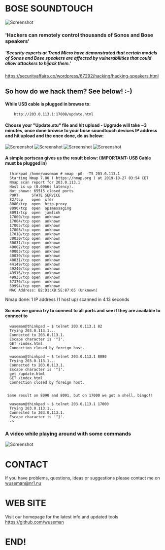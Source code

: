 # BOSE SOUNDTOUCH

![Screenshot](https://cdn.shopify.com/s/files/1/2263/3215/products/ST20_800x.jpg?v=1514883577)
 
### 'Hackers can remotely control thousands of Sonos and Bose speakers'
##### 'Security experts at Trend Micro have demonstrated that certain models of Sonos and Bose speakers are affected by vulnerabilities that could allow attackers to hijack them.'

https://securityaffairs.co/wordpress/67292/hacking/hacking-speakers.html

## So how do we hack them? See below! :-)

#### While USB cable is plugged in browse to:

        http://203.0.113.1:17008/update.html

#### Choose your "Update.stu" file and hit upload - Upgrade will take ~3 minutes, once done browse to your bose soundtouch devices IP address and hit upload and the once done, do as below:
      
![Screenshot](bose1.png)
![Screenshot](bose2.png)
![Screenshot](bose3.png)
![Screenshot](bose5.png)

#### A simple portscan gives us the result below: (IMPORTANT: USB Cable must be plugged in)

      thinkpad /home/wuseman # nmap -p0- -T5 203.0.113.1
      Starting Nmap 7.80 ( https://nmap.org ) at 2019-10-27 03:54 CET
      Nmap scan report for 203.0.113.1
      Host is up (0.0066s latency).
      Not shown: 65515 closed ports
      PORT      STATE SERVICE
      82/tcp    open  xfer
      8080/tcp  open  http-proxy
      8090/tcp  open  opsmessaging
      8091/tcp  open  jamlink
      17000/tcp open  unknown
      17004/tcp open  unknown
      17005/tcp open  unknown
      17008/tcp open  unknown
      17018/tcp open  unknown
      30030/tcp open  unknown
      30031/tcp open  unknown
      40002/tcp open  unknown
      40003/tcp open  unknown
      40030/tcp open  unknown
      40031/tcp open  unknown
      44149/tcp open  unknown
      49240/tcp open  unknown
      49916/tcp open  unknown
      49935/tcp open  unknown
      57376/tcp open  unknown
      59994/tcp open  unknown
      MAC Address: B2:D1:XB:5E:87:65 (Unknown)

Nmap done: 1 IP address (1 host up) scanned in 4.13 seconds

#### So now we gonna try to connect to all ports and see if they are available to connect to

      wuseman@thinkpad ~ $ telnet 203.0.113.1 82
      Trying 203.0.113.1...
      Connected to 203.0.113.1.
      Escape character is '^]'.
      GET /index.html
      Connection closed by foreign host.

      wuseman@thinkpad ~ $ telnet 203.0.113.1 8080
      Trying 203.0.113.1...
      Connected to 203.0.113.1.
      Escape character is '^]'.
      get /update.html
      GET /index.html
      Connection closed by foreign host.


     Same result on 8090 and 8091, but on 17000 we got a shell, bingo!!

      wuseman@thinkpad ~ $ telnet 203.0.113.1 17000
      Trying 203.0.113.1...
      Connected to 203.0.113.1.
      Escape character is '^]'.
      ->
 
### A video while playing around with some commands

 ![Screenshot](boose_telnet.gif)


# CONTACT

If you have problems, questions, ideas or suggestions please contact me on wuseman@nr1.nu

# WEB SITE
Visit our homepage for the latest info and updated tools
https://github.com/wuseman

# END!
